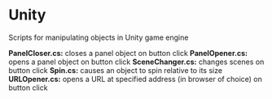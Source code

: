 # Unity
Scripts for manipulating objects in Unity game engine

<b>PanelCloser.cs:</b> closes a panel object on button click
<b>PanelOpener.cs:</b> opens a panel object on button click
<b>SceneChanger.cs:</b> changes scenes on button click
<b>Spin.cs:</b> causes an object to spin relative to its size
<b>URLOpener.cs:</b> opens a URL at specified address (in browser of choice) on button click
